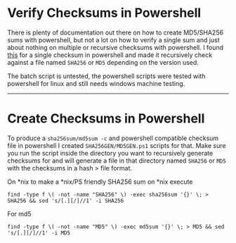 # Verify Checksums in Powershell
There is plenty of documentation out there on how to create MD5/SHA256 sums with powershell, but not a lot on how to verify a single sum and just about nothing on multiple or recursive checksums with powershell. I found [this](https://www.hexnode.com/mobile-device-management/help/powershell-script-to-verify-the-file-hash-of-a-file-on-windows-devices/) for a single checksum in powershell and made it recursively check against a file named `SHA256` or `MD5` depending on the version used.  

The batch script is untested, the powershell scripts were tested with powershell for linux and still needs windows machine testing.

---

# Create Checksums in Powershell
To produce a `sha256sum/md5sum -c` and powershell compatible checksum file in powershell I created `SHA256GEN/MD5GEN.ps1` scripts for that. Make sure you run the script inside the directory you want to recursively generate checksums for and will generate a file in that directory named `SHA256` or `MD5` with the checksums in a hash > file format.

On *nix to make a *nix/PS friendly SHA256 sum on *nix execute
```
find -type f \( -not -name "SHA256" \) -exec sha256sum '{}' \; > SHA256 && sed 's/[.][/]//1' -i SHA256
```
For md5
```
find -type f \( -not -name "MD5" \) -exec md5sum '{}' \; > MD5 && sed 's/[.][/]//1' -i MD5
```

